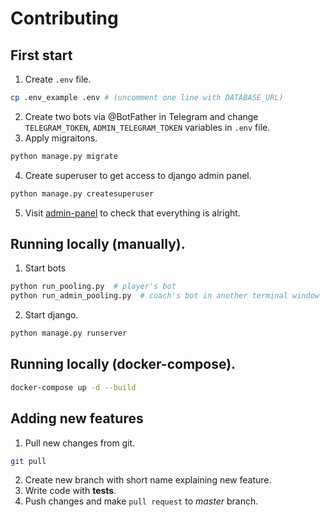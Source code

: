 # Contributing

## First start
1. Create `.env` file.
```bash
cp .env_example .env # (uncomment one line with DATABASE_URL)
```
2. Create two bots via @BotFather in Telegram and change `TELEGRAM_TOKEN`, `ADMIN_TELEGRAM_TOKEN` variables in `.env` file.
3. Apply migraitons.
```bash
python manage.py migrate
```
4. Create superuser to get access to django admin panel.
```bash
python manage.py createsuperuser
```
5. Visit [admin-panel](http://127.0.0.1:8000/tgadmin/) to check that everything is alright.


## Running locally (manually).
1. Start bots
```bash
python run_pooling.py  # player's bot
python run_admin_pooling.py  # coach's bot in another terminal window
```
2. Start django.
```bash
python manage.py runserver
```

## Running locally (docker-compose).
```bash
docker-compose up -d --build
```

## Adding new features
1. Pull new changes from git.
```bash
git pull
```
2. Create new branch with short name explaining new feature.
3. Write code with **tests**.
4. Push changes and make `pull request` to *master* branch.
